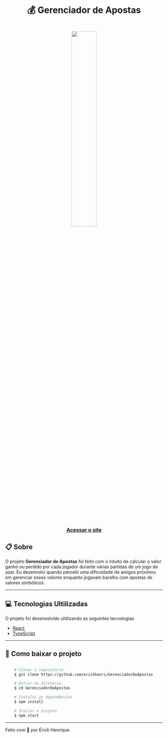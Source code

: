 <h1 align="center">
💰 Gerenciador de Apostas
</h1>

<h1 align="center">
    <img  
        width="40%"       
        src="./public/Site_gerenciador_de_apostas.gif"
    />
</h1>

<h3 align="center">
    <a target="_blank" href="https://gerenciador-de-apostas-fwi3.vercel.app/">Acessar o site</a>
</h3>


## 📋 Sobre

O projeto **Gerenciador de Apostas** foi feito com o intuito de calcular o valor ganho ou perdido por cada jogador durante várias partidas de um jogo de azar. Eu desenvolvi quando percebi uma dificuldade de amigos próximos em gerenciar esses valores enquanto jogavam baralho com apostas de valores simbólicos.

---

## 💻 Tecnologias Ultilizadas

O projeto foi desenvolvido ultilizando as seguintes tecnologias

- [React](https://reactjs.org)
- [TypeScript](https://www.typescriptlang.org/)

---

## 📁 Como baixar o projeto

```bash

    # Clonar o repositório
    $ git clone https://github.com/erickhenri/GerenciadorDeApostas

    # Entrar no diretório
    $ cd GerenciadorDeApostas

    # Instalar as dependências
    $ npm install

    # Iniciar o projeto
    $ npm start
```
---
Feito com 💙 por Érick Henrique

